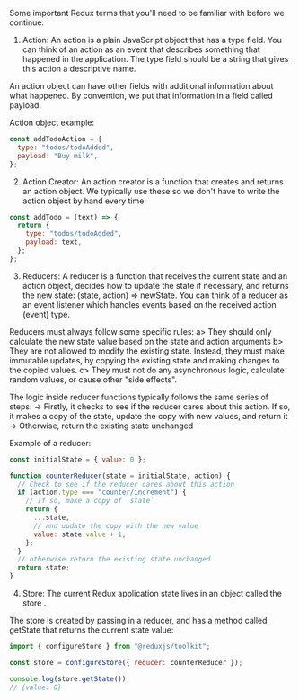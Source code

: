 <!-- Reference: https://redux.js.org/tutorials/essentials/part-1-overview-concepts -->

Some important Redux terms that you'll need to be familiar with before we continue:

1. Action: An action is a plain JavaScript object that has a type field. You can think of an action as an event that describes something that happened in the application. The type field should be a string that gives this action a descriptive name.

An action object can have other fields with additional information about what happened. By convention, we put that information in a field called payload.

Action object example:

```js
const addTodoAction = {
  type: "todos/todoAdded",
  payload: "Buy milk",
};
```

2. Action Creator: An action creator is a function that creates and returns an action object. We typically use these so we don't have to write the action object by hand every time:

```js
const addTodo = (text) => {
  return {
    type: "todos/todoAdded",
    payload: text,
  };
};
```

3. Reducers: A reducer is a function that receives the current state and an action object, decides how to update the state if necessary, and returns the new state: (state, action) => newState. You can think of a reducer as an event listener which handles events based on the received action (event) type.

Reducers must always follow some specific rules:
a> They should only calculate the new state value based on the state and action arguments
b> They are not allowed to modify the existing state. Instead, they must make immutable updates, by copying the existing state and making changes to the copied values.
c> They must not do any asynchronous logic, calculate random values, or cause other "side effects".

The logic inside reducer functions typically follows the same series of steps:
-> Firstly, it checks to see if the reducer cares about this action. If so, it makes a copy of the state, update the copy with new values, and return it
-> Otherwise, return the existing state unchanged

Example of a reducer:

```js
const initialState = { value: 0 };

function counterReducer(state = initialState, action) {
  // Check to see if the reducer cares about this action
  if (action.type === "counter/increment") {
    // If so, make a copy of `state`
    return {
      ...state,
      // and update the copy with the new value
      value: state.value + 1,
    };
  }
  // otherwise return the existing state unchanged
  return state;
}
```

4. Store: The current Redux application state lives in an object called the store .

The store is created by passing in a reducer, and has a method called getState that returns the current state value:

```js
import { configureStore } from "@reduxjs/toolkit";

const store = configureStore({ reducer: counterReducer });

console.log(store.getState());
// {value: 0}
```
